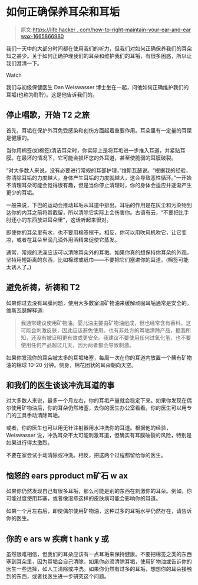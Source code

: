 # 如何正确保养耳朵和耳垢

> 原文:[https://life hacker . com/how-to-right-maintain-your-ear-and-ear wax-1665866980](https://lifehacker.com/how-to-properly-maintain-your-ears-and-earwax-1665866980)

我们一天中的大部分时间都在使用我们的听力，但我们对如何正确保养我们的耳朵知之甚少。关于如何正确护理我们的耳朵和维护我们的耳垢，有很多困惑，所以让我们澄清一下。

Watch

我们与初级保健医生 Dan Weiswasser 博士坐在一起，问他如何正确维护我们的耳垢(也称为耵聍)。这是他告诉我们的。

## 停止唱歌，开始 T2 之旅

首先，耳垢在保护外耳免受感染和创伤方面起着重要作用。耳朵里有一定量的耳屎是健康的。

当你用棉签(如棉签)清洁耳朵时，你实际上是将耳垢进一步推入耳道，并紧贴耳膜。在最坏的情况下，它可能会损坏您的外耳道，甚至使脆弱的耳膜破裂。

“对大多数人来说，没有必要进行常规的耳部护理，”维斯瓦瑟说。“根据我的经验，你清除耳垢的力度越大，身体产生耳垢的力度就越大，这会导致恶性循环。”一开始不清理耳朵可能会觉得很有趣，但是当你停止清理时，你的身体会适应并逐渐产生更少的耳垢。

一般来说，下巴的运动会推动耳垢从耳道中排出。耳垢的作用是在灰尘和污染物到达你的内耳之前将其截留，所以清除它实际上会伤害你。古语有云，“不要把比手肘还小的东西放进耳朵里”，这话听起来很对。

即使你的耳朵里有水，也不要用棉签擦干。相反，你可以用吹风机吹它，让它变凉，或者在耳朵里滴几滴外用酒精来促使它蒸发。

通常，常规的洗澡应该可以清除耳朵外的耳垢。如果你真的想保持你耳朵的外观，坚持用短距离的东西，比如棉球或纸巾——不要把它们塞进你的耳道。(棉签可能太诱人了。)

## 避免祈祷，祈祷和 T2

如果你过去没有耳膜问题，使用大多数室温矿物油来缓解顽固耳垢通常是安全的。维斯瓦瑟解释道:

> 我通常建议使用矿物油。婴儿油主要由矿物油组成，但也经常含有香料，这可能会刺激皮肤，因此应该避免使用。也有非处方的耳垢清除产品，据我所知，还没有被证明更有效或更安全。我建议不要使用任何过氧化氢，也不要使用任何产品超过几天，因为两者都会导致刺激。

如果你发现你的耳朵被太多的耳垢堵塞，每周一次在你的耳道内放置一个蘸有矿物油的棉球 10-20 分钟。侧身，棉花团状的耳朵朝向天空。

## 和我们的医生谈谈冲洗耳道的事

对大多数人来说，最多一个月左右，你的耳垢产量就会稳定下来。如果你发现在偶尔使用矿物油后，你的耳朵仍然堵塞，去你的医生办公室看看。你的医生可以用专门的工具手动清除耳垢。

或者，你的医生也可以用无针注射器用水冲洗你的耳道。根据他的经验，Weiswasser 说，冲洗耳朵不太可能刺激耳道，但确实有耳膜破裂的风险，特别是如果进行得太激烈。

不要在家尝试手动清除或冲洗。相反，把这两个过程都留给你的医生。

## 恼怒的 ears pproduct m矿石 w ax

如果你仍然发现自己有很多耳垢，那么可能是别的东西在刺激你的耳朵。例如，你可能过度使用耳塞，或者像湿疹这样的皮肤病可能会影响你的耳道。

如果一个月左右后，即使偶尔使用矿物油，这种过多的耳垢水平仍然存在，请告诉你的医生。

## 你的 e ars w 疾病 t hank y 或

虽然很难相信，但我们的耳朵应该有一点耳垢来保持健康。不要把棉签之类的东西塞到耳朵里，因为耳垢会自己清除。如果你必须清除耳垢，使用矿物油或告诉你的医生一些选择，如人工清除或冲洗。如果你仍然有过多的耳垢，想想你的耳朵接触到的东西，或者找医生进一步研究这个问题。